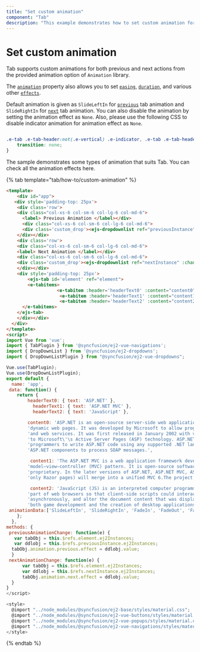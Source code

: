 ```yaml
---
title: "Set custom animation"
component: "Tab"
description: "This example demonstrates how to set custom animation for both previous and next actions on Essential JS 2 Tab component when the tab select."
---
```


# Set custom animation

Tab supports custom animations for both previous and next actions from the provided animation option of `Animation` library.

The [`animation`](../../api/tab#animation) property also allows you to set [`easing`](../../api/tab/tabActionSettings#easing), [`duration`](../../api/tab/tabActionSettings#duration), and various other [`effects`](../../api/tab/tabActionSettings#effect).

Default animation is given as `SlideLeftIn` for [`previous`](../../api/tab/tabAnimationSettings#previous) tab animation and `SlideRightIn` for [`next`](../../api/tab/tabAnimationSettings#next) tab animation. You can also disable the animation by setting the animation effect as `None`. Also, please use the following CSS to disable indicator animation for animation effect as `None`.

```CSS

.e-tab .e-tab-header:not(.e-vertical) .e-indicator, .e-tab .e-tab-header.e-vertical .e-indicator {
    transition: none;
}

```

The sample demonstrates some types of animation that suits Tab. You can check all the animation effects here.

{% tab template="tab/how-to/custom-animation" %}

```html
<template>
    <div id="app">
   <div style='padding-top: 25px'>
    <div class='row'>
    <div class="col-xs-6 col-sm-6 col-lg-6 col-md-6">
      <label> Previous Animation </label></div>
      <div class="col-xs-6 col-sm-6 col-lg-6 col-md-6">
      <div class='custom_drop'><ejs-dropdownlist ref="previousInstance" :change= 'previousAnimationChange' index='0' :dataSource='animationData' placeholder='Previous Animation'></ejs-dropdownlist></div>
    </div></div>
    <div class='row'>
    <div class="col-xs-6 col-sm-6 col-lg-6 col-md-6">
    <label> Next Animation </label></div>
    <div class="col-xs-6 col-sm-6 col-lg-6 col-md-6">
    <div class='custom_drop'><ejs-dropdownlist ref="nextInstance" :change= 'nextAnimationChange' index='1' :dataSource='animationData' placeholder='Next Animation'></ejs-dropdownlist></div>
    </div></div>
    <div style='padding-top: 25px'>
        <ejs-tab id='element' ref="element">
        <e-tabitems>
                   <e-tabitem :header='headerText0' :content="content0"></e-tabitem>
                    <e-tabitem :header='headerText1' :content="content1"></e-tabitem>
                    <e-tabitem :header='headerText2' :content="content2"></e-tabitem>
      </e-tabitems>
    </ejs-tab>
    </div></div>
  </div>
</template>
<script>
import Vue from 'vue';
import { TabPlugin } from '@syncfusion/ej2-vue-navigations';
import { DropDownList } from '@syncfusion/ej2-dropdowns';
import { DropDownListPlugin } from "@syncfusion/ej2-vue-dropdowns";

Vue.use(TabPlugin);
Vue.use(DropDownListPlugin);
export default {
  name: 'app',
 data: function() {
    return {
        headerText0: { text: 'ASP.NET' },
          headerText1: { text: 'ASP.NET MVC' },
          headerText2: { text: 'JavaScript' },

        content0: 'ASP.NET is an open-source server-side web application framework designed for web development to produce ' +
        'dynamic web pages. It was developed by Microsoft to allow programmers to build dynamic web sites, web applications ' +
        'and web services. It was first released in January 2002 with version 1.0 of the .NET Framework, and is the successor ' +
        'to Microsoft\'\s Active Server Pages (ASP) technology. ASP.NET is built on the Common Language Runtime (CLR), allowing ' +
        'programmers to write ASP.NET code using any supported .NET language. The ASP.NET SOAP extension framework allows ' +
        'ASP.NET components to process SOAP messages.',

         content1: 'The ASP.NET MVC is a web application framework developed by Microsoft, which implements the ' +
        'model–view–controller (MVC) pattern. It is open-source software, apart from the ASP.NET Web Forms component which is ' +
        'proprietary. In the later versions of ASP.NET, ASP.NET MVC, ASP.NET Web API, and ASP.NET Web Pages (a platform using ' +
        'only Razor pages) will merge into a unified MVC 6.The project is called ASP.NET vNext.',

         content2: 'JavaScript (JS) is an interpreted computer programming language. It was originally implemented as ' +
        'part of web browsers so that client-side scripts could interact with the user, control the browser, communicate ' +
        'asynchronously, and alter the document content that was displayed.[5] More recently, however, it has become common in ' +
        'both game development and the creation of desktop applications.',
 animationData:['SlideLeftIn', 'SlideRightIn', 'FadeIn', 'FadeOut', 'FadeZoomIn', 'FadeZoomOut', 'ZoomIn', 'ZoomOut', 'None'];
    };
  },
methods: {
 previousAnimationChange: function(e) {
   var tabObj = this.$refs.element.ej2Instances;
   var ddlobj = this.$refs.previousInstance.ej2Instances;
  tabObj.animation.previous.effect = ddlobj.value;
  }
 nextAnimationChange: function(e) {
      var tabObj = this.$refs.element.ej2Instances;
      var ddlobj = this.$refs.nextInstance.ej2Instances;
      tabObj.animation.next.effect = ddlobj.value;
  }
}
</script>

<style>
  @import "../node_modules/@syncfusion/ej2-base/styles/material.css";
  @import "../node_modules/@syncfusion/ej2-vue-buttons/styles/material.css";
  @import "../node_modules/@syncfusion/ej2-vue-popups/styles/material.css";
  @import "../node_modules/@syncfusion/ej2-vue-navigations/styles/material.css";
</style>
```

{% endtab %}
